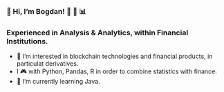 ### 👋 Hi, I’m Bogdan! :snake: :panda_face: :bar_chart:
### Experienced in Analysis & Analytics, within Financial Institutions.
- 👀 I’m interested in blockchain technologies and financial products, in particulat derivatives.
- I :video_game: with Python, Pandas, R in order to combine statistics with finance.
- 🌱 I’m currently learning Java.

<!---
bogdansmd/bogdansmd is a ✨ special ✨ repository because its `README.md` (this file) appears on your GitHub profile.
You can click the Preview link to take a look at your changes.
--->
